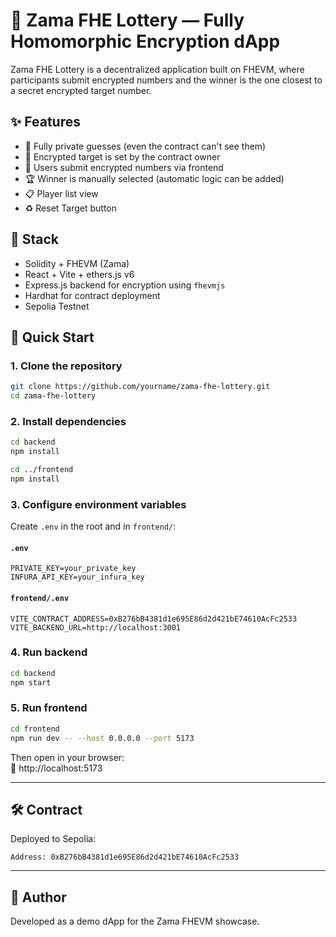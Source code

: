 # 🎰 Zama FHE Lottery — Fully Homomorphic Encryption dApp

Zama FHE Lottery is a decentralized application built on FHEVM, where participants submit encrypted numbers and the winner is the one closest to a secret encrypted target number.

## ✨ Features

- 🔐 Fully private guesses (even the contract can't see them)
- 🎯 Encrypted target is set by the contract owner
- 🎲 Users submit encrypted numbers via frontend
- 🏆 Winner is manually selected (automatic logic can be added)
- 📋 Player list view
- ♻️ Reset Target button

## 🧱 Stack

- Solidity + FHEVM (Zama)
- React + Vite + ethers.js v6
- Express.js backend for encryption using `fhevmjs`
- Hardhat for contract deployment
- Sepolia Testnet

## 🚀 Quick Start

### 1. Clone the repository

```bash
git clone https://github.com/yourname/zama-fhe-lottery.git
cd zama-fhe-lottery
```

### 2. Install dependencies

```bash
cd backend
npm install

cd ../frontend
npm install
```

### 3. Configure environment variables

Create `.env` in the root and in `frontend/`:

#### `.env`

```dotenv
PRIVATE_KEY=your_private_key
INFURA_API_KEY=your_infura_key
```

#### `frontend/.env`

```dotenv
VITE_CONTRACT_ADDRESS=0xB276bB4381d1e695E86d2d421bE74610AcFc2533
VITE_BACKEND_URL=http://localhost:3001
```

### 4. Run backend

```bash
cd backend
npm start
```

### 5. Run frontend

```bash
cd frontend
npm run dev -- --host 0.0.0.0 --port 5173
```

Then open in your browser:  
📍 http://localhost:5173

---

## 🛠 Contract

Deployed to Sepolia:

```
Address: 0xB276bB4381d1e695E86d2d421bE74610AcFc2533
```

---

## 🧠 Author

Developed as a demo dApp for the Zama FHEVM showcase.
